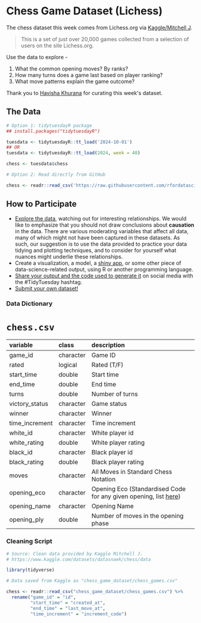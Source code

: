 # Chess Game Dataset (Lichess)

<!-- 
1. Describe the dataset. See previous weeks for the general format of the
DESCRIPTION. The description is the part of the readme.md file above "The Data";
everything else will be filled in from the other md files in this directory +
automatic scripts. We usually include brief introduction along the lines of
"This week we're exploring DATASET" or "The dataset this week comes from 
SOURCE", then a quote starting with ">", then a few questions participants might
seek to answer using the data. 
2. Delete this comment block.
-->
The chess dataset this week comes from Lichess.org via [Kaggle/Mitchell J](https://www.kaggle.com/datasets/datasnaek/chess/data).

> This is a set of just over 20,000 games collected from a selection of users on the site Lichess.org.

Use the data to explore -

1. What the common opening moves? By ranks?
2. How many turns does a game last based on player ranking?
3. What move patterns explain the game outcome?

Thank you to [Havisha Khurana](https://github.com/havishak) for curating this week's dataset.

## The Data

```r
# Option 1: tidytuesdayR package 
## install.packages("tidytuesdayR")

tuesdata <- tidytuesdayR::tt_load('2024-10-01')
## OR
tuesdata <- tidytuesdayR::tt_load(2024, week = 40)

chess <- tuesdata$chess

# Option 2: Read directly from GitHub

chess <- readr::read_csv('https://raw.githubusercontent.com/rfordatascience/tidytuesday/master/data/2024/2024-10-01/chess.csv')
```

## How to Participate

- [Explore the data](https://r4ds.hadley.nz/), watching out for interesting relationships. We would like to emphasize that you should not draw conclusions about **causation** in the data. There are various moderating variables that affect all data, many of which might not have been captured in these datasets. As such, our suggestion is to use the data provided to practice your data tidying and plotting techniques, and to consider for yourself what nuances might underlie these relationships.
- Create a visualization, a model, a [shiny app](https://shiny.posit.co/), or some other piece of data-science-related output, using R or another programming language.
- [Share your output and the code used to generate it](../../../sharing.md) on social media with the #TidyTuesday hashtag.
- [Submit your own dataset!](../../../.github/pr_instructions.md)

### Data Dictionary

# `chess.csv`

|variable       |class     |description                           |
|:--------------|:---------|:-------------------------------------|
|game_id        |character |Game ID |
|rated          |logical   |Rated (T/F) |
|start_time     |double    |Start time |
|end_time       |double    |End time |
|turns          |double    |Number of turns |
|victory_status |character |Game status |
|winner         |character |Winner |
|time_increment |character |Time increment |
|white_id       |character |White player id |
|white_rating   |double    |White player rating |
|black_id       |character |Black player id |
|black_rating   |double    |Black player rating |
|moves          |character |All Moves in Standard Chess Notation |
|opening_eco    |character |Opening Eco  (Standardised Code for any given opening, list [here](https://www.365chess.com/eco.php))|
|opening_name   |character |Opening Name |
|opening_ply    |double    |Number of moves in the opening phase |

### Cleaning Script

```r
# Source: Clean data provided by Kaggle Mitchell J.
# https://www.kaggle.com/datasets/datasnaek/chess/data

library(tidyverse)

# Data saved from Kaggle as "chess_game_dataset/chess_games.csv"

chess <- readr::read_csv("chess_game_dataset/chess_games.csv") %>%
  rename("game_id" = "id",
         "start_time" = "created_at",
         "end_time" = "last_move_at",
         "time_increment" = "increment_code")
```
